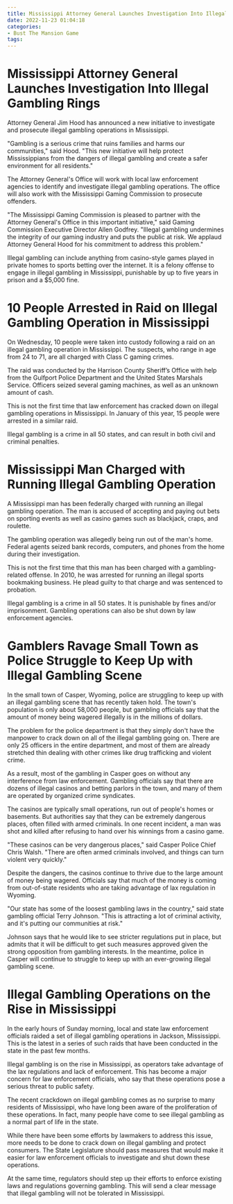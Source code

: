 ```yaml
---
title: Mississippi Attorney General Launches Investigation Into Illegal Gambling Rings
date: 2022-11-23 01:04:18
categories:
- Bust The Mansion Game
tags:
---
```



#  Mississippi Attorney General Launches Investigation Into Illegal Gambling Rings

Attorney General Jim Hood has announced a new initiative to investigate and prosecute illegal gambling operations in Mississippi. 

"Gambling is a serious crime that ruins families and harms our communities," said Hood. "This new initiative will help protect Mississippians from the dangers of illegal gambling and create a safer environment for all residents."

The Attorney General's Office will work with local law enforcement agencies to identify and investigate illegal gambling operations. The office will also work with the Mississippi Gaming Commission to prosecute offenders.

"The Mississippi Gaming Commission is pleased to partner with the Attorney General's Office in this important initiative," said Gaming Commission Executive Director Allen Godfrey. "Illegal gambling undermines the integrity of our gaming industry and puts the public at risk. We applaud Attorney General Hood for his commitment to address this problem."

Illegal gambling can include anything from casino-style games played in private homes to sports betting over the internet. It is a felony offense to engage in illegal gambling in Mississippi, punishable by up to five years in prison and a $5,000 fine.

#  10 People Arrested in Raid on Illegal Gambling Operation in Mississippi

On Wednesday, 10 people were taken into custody following a raid on an illegal gambling operation in Mississippi. The suspects, who range in age from 24 to 71, are all charged with Class C gaming crimes.

The raid was conducted by the Harrison County Sheriff’s Office with help from the Gulfport Police Department and the United States Marshals Service. Officers seized several gaming machines, as well as an unknown amount of cash.

This is not the first time that law enforcement has cracked down on illegal gambling operations in Mississippi. In January of this year, 15 people were arrested in a similar raid.

Illegal gambling is a crime in all 50 states, and can result in both civil and criminal penalties.

#  Mississippi Man Charged with Running Illegal Gambling Operation

A Mississippi man has been federally charged with running an illegal gambling operation. The man is accused of accepting and paying out bets on sporting events as well as casino games such as blackjack, craps, and roulette.

The gambling operation was allegedly being run out of the man's home. Federal agents seized bank records, computers, and phones from the home during their investigation.

This is not the first time that this man has been charged with a gambling-related offense. In 2010, he was arrested for running an illegal sports bookmaking business. He plead guilty to that charge and was sentenced to probation.

Illegal gambling is a crime in all 50 states. It is punishable by fines and/or imprisonment. Gambling operations can also be shut down by law enforcement agencies.

#  Gamblers Ravage Small Town as Police Struggle to Keep Up with Illegal Gambling Scene

In the small town of Casper, Wyoming, police are struggling to keep up with an illegal gambling scene that has recently taken hold. The town's population is only about 58,000 people, but gambling officials say that the amount of money being wagered illegally is in the millions of dollars.

The problem for the police department is that they simply don't have the manpower to crack down on all of the illegal gambling going on. There are only 25 officers in the entire department, and most of them are already stretched thin dealing with other crimes like drug trafficking and violent crime.

As a result, most of the gambling in Casper goes on without any interference from law enforcement. Gambling officials say that there are dozens of illegal casinos and betting parlors in the town, and many of them are operated by organized crime syndicates.

The casinos are typically small operations, run out of people's homes or basements. But authorities say that they can be extremely dangerous places, often filled with armed criminals. In one recent incident, a man was shot and killed after refusing to hand over his winnings from a casino game.

"These casinos can be very dangerous places," said Casper Police Chief Chris Walsh. "There are often armed criminals involved, and things can turn violent very quickly."

Despite the dangers, the casinos continue to thrive due to the large amount of money being wagered. Officials say that much of the money is coming from out-of-state residents who are taking advantage of lax regulation in Wyoming.

"Our state has some of the loosest gambling laws in the country," said state gambling official Terry Johnson. "This is attracting a lot of criminal activity, and it's putting our communities at risk."

Johnson says that he would like to see stricter regulations put in place, but admits that it will be difficult to get such measures approved given the strong opposition from gambling interests. In the meantime, police in Casper will continue to struggle to keep up with an ever-growing illegal gambling scene.

#  Illegal Gambling Operations on the Rise in Mississippi

In the early hours of Sunday morning, local and state law enforcement officials raided a set of illegal gambling operations in Jackson, Mississippi. This is the latest in a series of such raids that have been conducted in the state in the past few months.

Illegal gambling is on the rise in Mississippi, as operators take advantage of the lax regulations and lack of enforcement. This has become a major concern for law enforcement officials, who say that these operations pose a serious threat to public safety.

The recent crackdown on illegal gambling comes as no surprise to many residents of Mississippi, who have long been aware of the proliferation of these operations. In fact, many people have come to see illegal gambling as a normal part of life in the state.

While there have been some efforts by lawmakers to address this issue, more needs to be done to crack down on illegal gambling and protect consumers. The State Legislature should pass measures that would make it easier for law enforcement officials to investigate and shut down these operations.

At the same time, regulators should step up their efforts to enforce existing laws and regulations governing gambling. This will send a clear message that illegal gambling will not be tolerated in Mississippi.